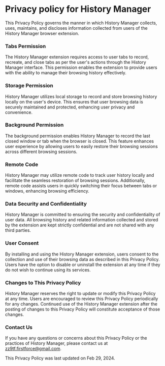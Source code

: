 # Privacy policy for History Manager

This Privacy Policy governs the manner in which History Manager collects, uses, maintains, and discloses information collected from users of the History Manager browser extension.

### Tabs Permission

The History Manager extension requires access to user tabs to record, recreate, and close tabs as per the user's actions through the History Manager interface. This permission enables the extension to provide users with the ability to manage their browsing history effectively.

### Storage Permission

History Manager utilizes local storage to record and store browsing history locally on the user's device. This ensures that user browsing data is securely maintained and protected, enhancing user privacy and convenience.

### Background Permission

The background permission enables History Manager to record the last closed window or tab when the browser is closed. This feature enhances user experience by allowing users to easily restore their browsing sessions across different browsing sessions.

### Remote Code

History Manager may utilize remote code to track user history locally and facilitate the seamless restoration of browsing sessions. Additionally, remote code assists users in quickly switching their focus between tabs or windows, enhancing browsing efficiency.

### Data Security and Confidentiality

History Manager is committed to ensuring the security and confidentiality of user data. All browsing history and related information collected and stored by the extension are kept strictly confidential and are not shared with any third parties.

### User Consent

By installing and using the History Manager extension, users consent to the collection and use of their browsing data as described in this Privacy Policy. Users have the option to disable or uninstall the extension at any time if they do not wish to continue using its services.

### Changes to This Privacy Policy

History Manager reserves the right to update or modify this Privacy Policy at any time. Users are encouraged to review this Privacy Policy periodically for any changes. Continued use of the History Manager extension after the posting of changes to this Privacy Policy will constitute acceptance of those changes.

### Contact Us

If you have any questions or concerns about this Privacy Policy or the practices of History Manager, please contact us at zz9tf.firstforce@gmail.com.

This Privacy Policy was last updated on Feb 29, 2024.
